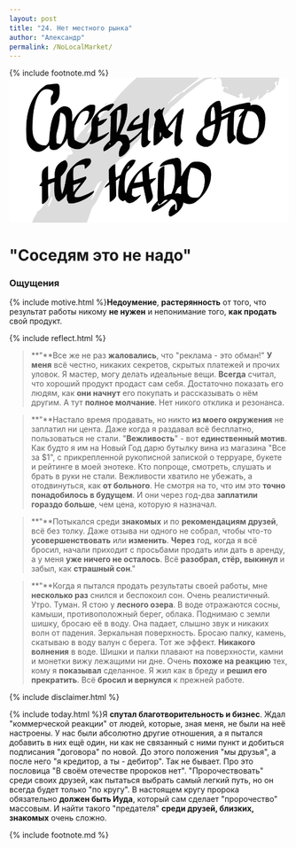```yaml
---
layout: post
title: "24. Нет местного рынка"
author: "Александр"
permalink: /NoLocalMarket/
---
```

{% include footnote.md %}
!["На расстоянии протянутой руки нет покупателей"](/_img/24.svg)
# "Соседям это не надо"

### Ощущения
{% include motive.html %}**Недоумение**, **растерянность** от того, что результат работы никому **не нужен** и непонимание того, **как продать** свой продукт.

{% include reflect.html %}
>**"**Все же не раз **жаловались**, что "реклама - это обман!" **У меня** всё честно, никаких секретов, скрытых платежей и прочих уловок. Я мастер, могу делать идеальные вещи. **Всегда** считал, что хороший продукт продаст сам себя. Достаточно показать его людям, как **они начнут** его покупать и рассказывать о нём другим. А тут **полное молчание**. Нет никого отклика и резонанса.

>**"**Настало время продавать, но никто **из моего окружения** не заплатил ни цента. Даже когда я раздавал всё бесплатно, пользоваться не стали. "**Вежливость**" - вот **единственный мотив**. Как будто я им на Новый Год дарю бутылку вина из магазина "Все за $1", с прикрепленной рукописной запиской о терруаре, букете и рейтинге в моей энотеке. Кто попроще, смотреть, слушать и брать в руки не стали. Вежливости хватило не убежать, а отодвинуться, как **от больного**. Не смотря на то, что им это **точно понадобилось в будущем**. И они через год-два **заплатили гораздо больше**, чем цена, которую я назначал. 

>**"**Потыкался среди **знакомых** и по **рекомендациям друзей**, всё без толку. Даже отзыва ни одного не собрал, чтобы что-то **усовершенствовать** или **изменить**. **Через** год, когда я всё бросил, начали приходит с просьбами продать или дать в аренду, а у меня **уже ничего не осталось**. Всё **разобрал, стёр, выкинул** и забыл, как **страшный сон**."

>**"**Когда я пытался продать результаты своей работы, мне **несколько раз** снился и беспокоил сон. Очень реалистичный. Утро. Туман. Я стою у **лесного озера**. В воде отражаются сосны, камыши, противоположный берег, облака. Поднимаю с земли шишку, бросаю её в воду. Она падает, слышно звук и никаких волн от падения. Зеркальная поверхность. Бросаю палку, камень, скатываю в воду валун с берега. Тот же эффект. **Никакого волнения** в воде. Шишки и палки плавают на поверхности, камни и монетки вижу лежащими ни дне. Очень **похоже на реакцию** тех, кому я **показывал** сделанное. Я жил как в бреду и **решил его прекратить**. Всё **бросил и вернулся** к прежней работе.

{% include disclaimer.html %}

{% include today.html %}Я **спутал благотворительность и бизнес**. Ждал "коммерческой реакции" от людей, которые, зная меня, не были на неё настроены. У нас были абсолютно другие отношения, а я пытался добавить в них ещё один, ни как не связанный с ними пункт и добиться подписания "договора" по новой. До этого положения "мы друзья", а после него "я кредитор, а ты - дебитор". Так не бывает. Про это пословица "В своём отечестве пророков нет". "Пророчествовать" среди своих друзей, как пытаться выбрать самый легкий путь, но он всегда будет только "по кругу". В настоящем кругу пророка обязательно **должен быть Иуда**, который сам сделает "пророчество" массовым. И найти такого "предателя" **среди друзей, близких, знакомых** очень сложно.

{% include footnote.md %}
